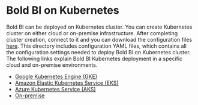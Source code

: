 # Bold BI on Kubernetes

Bold BI can be deployed on Kubernetes cluster. You can create Kubernetes cluster on either cloud or on-premise infrastructure. After completing cluster creation, connect to it and you can download the configuration files [here](deploy/). This directory includes configuration YAML files, which contains all the configuration settings needed to deploy Bold BI on Kubernetes cluster. The following links explain Bold BI Kubernetes deployment in a specific cloud and on-premise environments.
    
* [Google Kubernetes Engine (GKE)](docs/google-gke.md)
* [Amazon Elastic Kubernetes Service (EKS)](docs/amazon-eks.md)
* [Azure Kubernetes Service (AKS)](docs/microsoft-aks.md)
* [On-premise](docs/on-premise.md)
